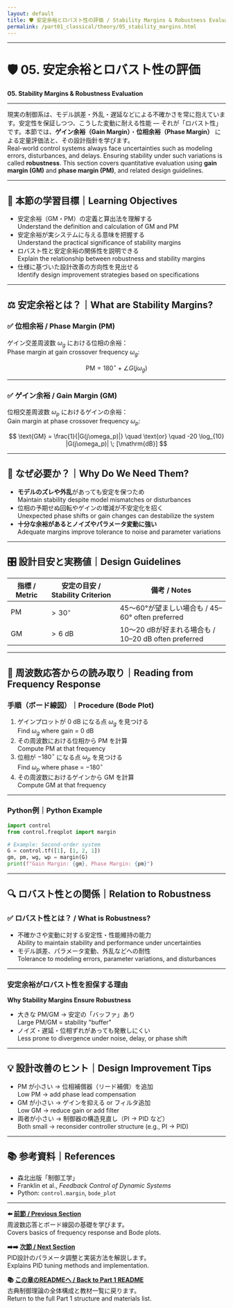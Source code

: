 ```yaml
---
layout: default
title: 🛡️ 安定余裕とロバスト性の評価 / Stability Margins & Robustness Evaluation
permalink: /part01_classical/theory/05_stability_margins.html
---
```


---

# 🛡️ 05. 安定余裕とロバスト性の評価  
**05. Stability Margins & Robustness Evaluation**

---

現実の制御系は、モデル誤差・外乱・遅延などによる不確かさを常に抱えています。安定性を保証しつつ、こうした変動に耐える性能 ― それが「ロバスト性」です。本節では、**ゲイン余裕（Gain Margin）**・**位相余裕（Phase Margin）** による定量評価法と、その設計指針を学びます。  
Real-world control systems always face uncertainties such as modeling errors, disturbances, and delays. Ensuring stability under such variations is called **robustness**. This section covers quantitative evaluation using **gain margin (GM)** and **phase margin (PM)**, and related design guidelines.

---

## 🎯 本節の学習目標｜Learning Objectives

- 安定余裕（GM・PM）の定義と算出法を理解する  
  Understand the definition and calculation of GM and PM  
- 安定余裕が実システムに与える意味を把握する  
  Understand the practical significance of stability margins  
- ロバスト性と安定余裕の関係性を説明できる  
  Explain the relationship between robustness and stability margins  
- 仕様に基づいた設計改善の方向性を見出せる  
  Identify design improvement strategies based on specifications

---

## ⚖️ 安定余裕とは？｜What are Stability Margins?

### ✅ 位相余裕 / Phase Margin (PM)

ゲイン交差周波数 $\omega_g$ における位相の余裕：  
Phase margin at gain crossover frequency $\omega_g$:

$$
\text{PM} = 180^\circ + \angle G(j\omega_g)
$$

---

### ✅ ゲイン余裕 / Gain Margin (GM)

位相交差周波数 $\omega_p$ におけるゲインの余裕：  
Gain margin at phase crossover frequency $\omega_p$:

$$
\text{GM} = \frac{1}{|G(j\omega_p)|} 
\quad \text{or} \quad 
-20 \log_{10} |G(j\omega_p)| \; [\mathrm{dB}]
$$

---

## 🧠 なぜ必要か？｜Why Do We Need Them?

- **モデルのズレや外乱**があっても安定を保つため  
  Maintain stability despite model mismatches or disturbances  
- 位相の予期せぬ回転やゲインの増減が不安定化を招く  
  Unexpected phase shifts or gain changes can destabilize the system  
- **十分な余裕があるとノイズやパラメータ変動に強い**  
  Adequate margins improve tolerance to noise and parameter variations

---

## 🎛️ 設計目安と実務値｜Design Guidelines

| 指標 / Metric | 安定の目安 / Stability Criterion | 備考 / Notes |
|---------------|----------------------------------|--------------|
| PM            | $> 30^\circ$                     | 45～60°が望ましい場合も / 45–60° often preferred |
| GM            | $> 6$ dB                         | 10～20 dBが好まれる場合も / 10–20 dB often preferred |

---

## 🧪 周波数応答からの読み取り｜Reading from Frequency Response

### 手順（ボード線図）｜Procedure (Bode Plot)

1. ゲインプロットが 0 dB になる点 $\omega_g$ を見つける  
   Find $\omega_g$ where gain = 0 dB  
2. その周波数における位相から PM を計算  
   Compute PM at that frequency  
3. 位相が $-180^\circ$ になる点 $\omega_p$ を見つける  
   Find $\omega_p$ where phase = $-180^\circ$  
4. その周波数におけるゲインから GM を計算  
   Compute GM at that frequency  

---

### Python例｜Python Example

```python
import control
from control.freqplot import margin

# Example: Second-order system
G = control.tf([1], [1, 2, 1])
gm, pm, wg, wp = margin(G)
print(f"Gain Margin: {gm}, Phase Margin: {pm}")
```

---

## 🔍 ロバスト性との関係｜Relation to Robustness

### ✅ ロバスト性とは？ / What is Robustness?
- 不確かさや変動に対する安定性・性能維持の能力  
  Ability to maintain stability and performance under uncertainties  
- モデル誤差、パラメータ変動、外乱などへの耐性  
  Tolerance to modeling errors, parameter variations, and disturbances

---

### 安定余裕がロバスト性を担保する理由  
**Why Stability Margins Ensure Robustness**
- 大きな PM/GM → 安定の「バッファ」あり  
  Large PM/GM = stability "buffer"  
- ノイズ・遅延・位相ずれがあっても発散しにくい  
  Less prone to divergence under noise, delay, or phase shift

---

## 💡 設計改善のヒント｜Design Improvement Tips

- PM が小さい → 位相補償器（リード補償）を追加  
  Low PM → add phase lead compensation  
- GM が小さい → ゲインを抑える or フィルタ追加  
  Low GM → reduce gain or add filter  
- 両者が小さい → 制御器の構造見直し（PI → PID など）  
  Both small → reconsider controller structure (e.g., PI → PID)

---

## 📚 参考資料｜References
- 森北出版「制御工学」  
- Franklin et al., *Feedback Control of Dynamic Systems*  
- Python: `control.margin`, `bode_plot`

---

**⬅️ [前節 / Previous Section](./04_frequency_response.html)**  
周波数応答とボード線図の基礎を学びます。  
Covers basics of frequency response and Bode plots.

**➡️➡️ [次節 / Next Section](./06_pid_design.html)**  
PID設計のパラメータ調整と実装方法を解説します。  
Explains PID tuning methods and implementation.

**📚 [この章のREADMEへ / Back to Part 1 README](../README.md)**  
古典制御理論の全体構成と教材一覧に戻ります。  
Return to the full Part 1 structure and materials list.
